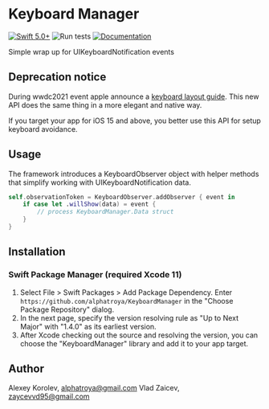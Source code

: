 # Keyboard Manager
[![Swift 5.0+](https://img.shields.io/badge/Swift-5.0+-red.svg)]()
![Run tests](https://github.com/alphatroya/KeyboardManager/workflows/Run%20tests/badge.svg)
[![Documentation](https://img.shields.io/badge/Docs-available-yellow)](https://alphatroya.github.io/KeyboardManager)

Simple wrap up for UIKeyboardNotification events

## Deprecation notice

During wwdc2021 event apple announce a [keyboard layout guide](https://developer.apple.com/videos/play/wwdc2021/10259/). This new API does the same thing in a more elegant and native way.

If you target your app for iOS 15 and above, you better use this API for setup keyboard avoidance.

## Usage

The framework introduces a KeyboardObserver object with helper methods that simplify working with UIKeyboardNotification data.

``` swift
self.observationToken = KeyboardObserver.addObserver { event in
    if case let .willShow(data) = event {
        // process KeyboardManager.Data struct
    }
}
```

## Installation

### Swift Package Manager (required Xcode 11)

1. Select File > Swift Packages > Add Package Dependency. Enter `https://github.com/alphatroya/KeyboardManager` in the "Choose Package Repository" dialog.
2. In the next page, specify the version resolving rule as "Up to Next Major" with "1.4.0" as its earliest version.
3. After Xcode checking out the source and resolving the version, you can choose the "KeyboardManager" library and add it to your app target.

## Author

Alexey Korolev, alphatroya@gmail.com
Vlad Zaicev, zaycevvd95@gmail.com
